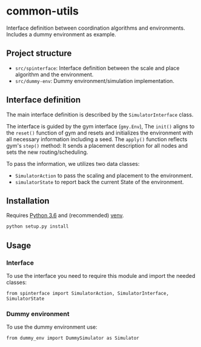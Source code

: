 # common-utils
Interface definition between coordination algorithms and environments. Includes a dummy environment as example.

## Project structure

* `src/spinterface`: Interface definition between the scale and place algorithm and the environment.
* `src/dummy-env`: Dummy environment/simulation implementation.


## Interface definition

The main interface definition is described by the `SimulatorInterface` class.

The interface is guided by the gym interface (`gmy.Env`),
The `init()` aligns to the `reset()` function of gym and resets and
initializes the environment with all necessary information including a seed.
The `apply()` function reflects gym's `step()` method:
It sends a placement description for all nodes and
sets the new routing/scheduling.

To pass the information, we utilizes two data classes:
* `SimulatorAction` to pass the scaling and placement to the environment.
* `simulatorState` to report back the current State of the environment.


## Installation

Requires [Python 3.6](https://www.python.org/downloads/release/) and (recommended) [venv](https://docs.python.org/3/library/venv.html).

```bash
python setup.py install
```


## Usage

### Interface

To use the interface you need to require this module and import the needed classes:

`from spinterface import SimulatorAction, SimulatorInterface, SimulatorState`


### Dummy environment

To use the dummy environment use:

`from dummy_env import DummySimulator as Simulator`
